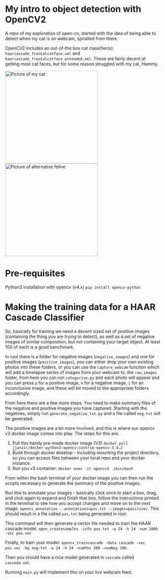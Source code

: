 # My intro to object detection with OpenCV2

A repo of my exploration of open-cv, started with the idea of being able to detect when my cat is on webcam, spiralled 
from there.

OpenCV2 includes an out-of-the box cat classifier(s): `haarcascade_frontalcatface.xml` and 
`haarcascade_frontalcatface_entended.xml`. These are fairly decent at getting most cat faces, but for some reason 
struggled with my cat, Hammy.

<img alt="Picture of my cat" src="assets/hammy.png?raw=true" title="Hammy" width="300"/>
<img alt="Picture of alternative feline" src="assets/generic_cat.png?raw=True" title="Hammy" width="300"/>

# Pre-requisites

Python3 installation with opencv (v4.x) `pip install opencv-python`

# Making the training data for a HAAR Cascade Classifier

So, basically for training we need a decent sized set of positive images (containing the thing you are trying to detect), 
as well as a set of negative images of similar composition, but not containing your target object. At least 100 of each 
is a good benchmark.

In root there is a folder for negative images (`negative_images`) and one for positive images 
(`positive_images`), you can either drop your own existing photos into these folders, or you can use the `capture_webcam` 
function which will add a timelapse series of images from your webcam to, the `raw_images` folder, from here you can run 
`categorise.py` and each photo will appear and you can press `p` for a positive image, `n` for a negative image, `i` for 
an inconclusive image, and these will be moved to the appropriate folders accordingly.

From here there are a few more steps. You need to make summary files of the negative and positive images you have captured.
Starting with the negatives, simply run `generate_negative_txt.py` and a file called `neg.txt` will be generated.

The positive images are a bit more involved, and this is where our opencv v3 docker image comes into play. The steps for 
this are:

1. Pull this handy pre-made docker image (V3) `docker pull jjanzic/docker-python3-opencv:contrib-opencv-3.4.2`
2. Build through docker desktop - including mounting the project directory, so you can access files between your local 
repo and your docker instance.
3. Run you v3 container: `docker exec -it opencv3  /bin/bash` 

From within the bash terminal of your docker image you can then run the scripts necessary to generate the summary of the 
positive images.

Run this to annotate your images - basically click once to start a box, drag, and click again to expand and finish that 
box, follow the instructions printed in the terminal to see how you accept changes and move on to the next image.
`opencv_annotation --annotations=pos.txt --images=positive/`. This should result in a file called `pos.txt` being 
generated in root.

This command will then generate a vector file needed to train the HAAR cascade model.
`open_createsamples -info pos.txt -w 24 -h 24 -num 1000 -vec pos.vec`

Finally, to train your model:
`opencv_traincascade -data cascade -vec pos.vec -bg neg.txt -w 24 -h 24 -numPos 200 -numNeg 100`.

Then you should have a nice model generated in `cascade` called `cascade.xml`.

Running `main.py` will implement this on your live webcam feed.